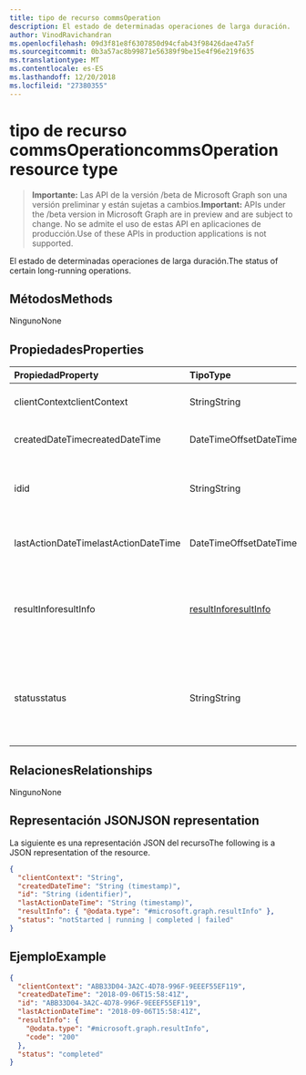 ```yaml
---
title: tipo de recurso commsOperation
description: El estado de determinadas operaciones de larga duración.
author: VinodRavichandran
ms.openlocfilehash: 09d3f81e8f6307850d94cfab43f98426dae47a5f
ms.sourcegitcommit: 0b3a57ac8b99871e56389f9be15e4f96e219f635
ms.translationtype: MT
ms.contentlocale: es-ES
ms.lasthandoff: 12/20/2018
ms.locfileid: "27380355"
---
```

# <a name="commsoperation-resource-type"></a><span data-ttu-id="d1052-103">tipo de recurso commsOperation</span><span class="sxs-lookup"><span data-stu-id="d1052-103">commsOperation resource type</span></span>

> <span data-ttu-id="d1052-104">**Importante:** Las API de la versión /beta de Microsoft Graph son una versión preliminar y están sujetas a cambios.</span><span class="sxs-lookup"><span data-stu-id="d1052-104">**Important:** APIs under the /beta version in Microsoft Graph are in preview and are subject to change.</span></span> <span data-ttu-id="d1052-105">No se admite el uso de estas API en aplicaciones de producción.</span><span class="sxs-lookup"><span data-stu-id="d1052-105">Use of these APIs in production applications is not supported.</span></span>

<span data-ttu-id="d1052-106">El estado de determinadas operaciones de larga duración.</span><span class="sxs-lookup"><span data-stu-id="d1052-106">The status of certain long-running operations.</span></span>

## <a name="methods"></a><span data-ttu-id="d1052-107">Métodos</span><span class="sxs-lookup"><span data-stu-id="d1052-107">Methods</span></span>
<span data-ttu-id="d1052-108">Ninguno</span><span class="sxs-lookup"><span data-stu-id="d1052-108">None</span></span>

## <a name="properties"></a><span data-ttu-id="d1052-109">Propiedades</span><span class="sxs-lookup"><span data-stu-id="d1052-109">Properties</span></span>

| <span data-ttu-id="d1052-110">Propiedad</span><span class="sxs-lookup"><span data-stu-id="d1052-110">Property</span></span>           | <span data-ttu-id="d1052-111">Tipo</span><span class="sxs-lookup"><span data-stu-id="d1052-111">Type</span></span>                        | <span data-ttu-id="d1052-112">Descripción</span><span class="sxs-lookup"><span data-stu-id="d1052-112">Description</span></span>                                                                     |
| :----------------- | :-------------------------- | :-------------------------------------------------------------------------------|
| <span data-ttu-id="d1052-113">clientContext</span><span class="sxs-lookup"><span data-stu-id="d1052-113">clientContext</span></span>      | <span data-ttu-id="d1052-114">String</span><span class="sxs-lookup"><span data-stu-id="d1052-114">String</span></span>                      | <span data-ttu-id="d1052-115">El contexto de cliente.</span><span class="sxs-lookup"><span data-stu-id="d1052-115">The client context.</span></span>                                                             |
| <span data-ttu-id="d1052-116">createdDateTime</span><span class="sxs-lookup"><span data-stu-id="d1052-116">createdDateTime</span></span>    | <span data-ttu-id="d1052-117">DateTimeOffset</span><span class="sxs-lookup"><span data-stu-id="d1052-117">DateTimeOffset</span></span>              | <span data-ttu-id="d1052-118">La hora de inicio de la operación.</span><span class="sxs-lookup"><span data-stu-id="d1052-118">The start time of the operation.</span></span>                                                |
| <span data-ttu-id="d1052-119">id</span><span class="sxs-lookup"><span data-stu-id="d1052-119">id</span></span>                 | <span data-ttu-id="d1052-120">String</span><span class="sxs-lookup"><span data-stu-id="d1052-120">String</span></span>                      | <span data-ttu-id="d1052-121">Id. de operación. Solo lectura.</span><span class="sxs-lookup"><span data-stu-id="d1052-121">The operation id. Read-only.</span></span> <span data-ttu-id="d1052-122">Servidor que se generó.</span><span class="sxs-lookup"><span data-stu-id="d1052-122">Server generated.</span></span>                                  |
| <span data-ttu-id="d1052-123">lastActionDateTime</span><span class="sxs-lookup"><span data-stu-id="d1052-123">lastActionDateTime</span></span> | <span data-ttu-id="d1052-124">DateTimeOffset</span><span class="sxs-lookup"><span data-stu-id="d1052-124">DateTimeOffset</span></span>              | <span data-ttu-id="d1052-125">Hora de la última acción de la operación.</span><span class="sxs-lookup"><span data-stu-id="d1052-125">The time of the last action of the operation.</span></span>                                   |
| <span data-ttu-id="d1052-126">resultInfo</span><span class="sxs-lookup"><span data-stu-id="d1052-126">resultInfo</span></span>         | [<span data-ttu-id="d1052-127">resultInfo</span><span class="sxs-lookup"><span data-stu-id="d1052-127">resultInfo</span></span>](resultinfo.md) | <span data-ttu-id="d1052-128">La información del resultado.</span><span class="sxs-lookup"><span data-stu-id="d1052-128">The result information.</span></span> <span data-ttu-id="d1052-129">Solo lectura.</span><span class="sxs-lookup"><span data-stu-id="d1052-129">Read-only.</span></span> <span data-ttu-id="d1052-130">Servidor que se generó.</span><span class="sxs-lookup"><span data-stu-id="d1052-130">Server generated.</span></span>                            |
| <span data-ttu-id="d1052-131">status</span><span class="sxs-lookup"><span data-stu-id="d1052-131">status</span></span>             | <span data-ttu-id="d1052-132">String</span><span class="sxs-lookup"><span data-stu-id="d1052-132">String</span></span>                      | <span data-ttu-id="d1052-133">Los valores posibles son: `notStarted`, `running`, `completed` y `failed`.</span><span class="sxs-lookup"><span data-stu-id="d1052-133">Possible values are: `notStarted`, `running`, `completed`, `failed`.</span></span> <span data-ttu-id="d1052-134">Solo lectura.</span><span class="sxs-lookup"><span data-stu-id="d1052-134">Read-only.</span></span> |

## <a name="relationships"></a><span data-ttu-id="d1052-135">Relaciones</span><span class="sxs-lookup"><span data-stu-id="d1052-135">Relationships</span></span>
<span data-ttu-id="d1052-136">Ninguno</span><span class="sxs-lookup"><span data-stu-id="d1052-136">None</span></span>

## <a name="json-representation"></a><span data-ttu-id="d1052-137">Representación JSON</span><span class="sxs-lookup"><span data-stu-id="d1052-137">JSON representation</span></span>

<span data-ttu-id="d1052-138">La siguiente es una representación JSON del recurso</span><span class="sxs-lookup"><span data-stu-id="d1052-138">The following is a JSON representation of the resource.</span></span>

<!-- {
  "blockType": "resource",
  "optionalProperties": [

  ],
  "@odata.type": "microsoft.graph.commsOperation"
}-->
```json
{
  "clientContext": "String",
  "createdDateTime": "String (timestamp)",
  "id": "String (identifier)",
  "lastActionDateTime": "String (timestamp)",
  "resultInfo": { "@odata.type": "#microsoft.graph.resultInfo" },
  "status": "notStarted | running | completed | failed"
}
```

## <a name="example"></a><span data-ttu-id="d1052-139">Ejemplo</span><span class="sxs-lookup"><span data-stu-id="d1052-139">Example</span></span>

<!-- {
  "blockType": "example",
  "@odata.type": "microsoft.graph.commsOperation"
}-->
```json
{
  "clientContext": "ABB33D04-3A2C-4D78-996F-9EEEF55EF119",
  "createdDateTime": "2018-09-06T15:58:41Z",
  "id": "ABB33D04-3A2C-4D78-996F-9EEEF55EF119",
  "lastActionDateTime": "2018-09-06T15:58:41Z",
  "resultInfo": {
    "@odata.type": "#microsoft.graph.resultInfo",
    "code": "200"
  },
  "status": "completed"
}
```

<!-- uuid: 8fcb5dbc-d5aa-4681-8e31-b001d5168d79
2015-10-25 14:57:30 UTC -->
<!-- {
  "type": "#page.annotation",
  "description": "commsOperation resource",
  "keywords": "",
  "section": "documentation",
  "tocPath": ""
}-->
